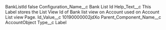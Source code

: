 <?xml version="1.0" encoding="UTF-8"?>
<CustomMetadata xmlns="http://soap.sforce.com/2006/04/metadata" xmlns:xsi="http://www.w3.org/2001/XMLSchema-instance" xmlns:xsd="http://www.w3.org/2001/XMLSchema">
    <label>BankListId</label>
    <protected>false</protected>
    <values>
        <field>Configuration_Name__c</field>
        <value xsi:type="xsd:string">Bank List Id</value>
    </values>
    <values>
        <field>Help_Text__c</field>
        <value xsi:type="xsd:string">This Label stores the List View Id of Bank list view on Account used on Account List view Page.</value>
    </values>
    <values>
        <field>Id_Value__c</field>
        <value xsi:type="xsd:string">10190000002jdXo</value>
    </values>
    <values>
        <field>Parent_Component_Name__c</field>
        <value xsi:type="xsd:string">AccountObject</value>
    </values>
    <values>
        <field>Type__c</field>
        <value xsi:type="xsd:string">Label</value>
    </values>
</CustomMetadata>
